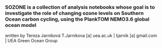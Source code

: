 
### SOZONE is a collection of analysis notebooks whose goal is to investigate the role of changing ozone levels on Southern Ocean carbon cycling, using the PlankTOM NEMO3.6 global ocean model

written by Tereza Jarníková
T.Jarnikova [a] uea.ac.uk | tjarnik [a] gmail.com | 
UEA Green Ocean Group


    










